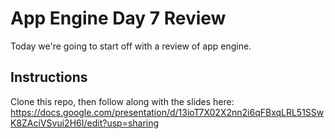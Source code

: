 # App Engine Day 7 Review

Today we're going to start off with a review of app engine. 

## Instructions
Clone this repo, then follow along with the slides here:
https://docs.google.com/presentation/d/13ioT7X02X2nn2i6qFBxqLRL51SSwK8ZAciVSvui2H6I/edit?usp=sharing

